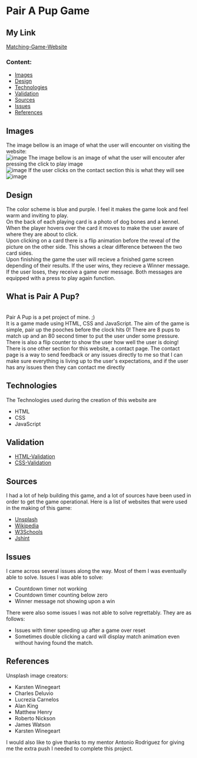 # Pair A Pup Game 

## My Link
[Matching-Game-Website](https://benjamin-joe.github.io/matching-game/)

### Content:
* [Images](#Images)
* [Design](#Design)
* [Technologies](#Technologies)
* [Validation](#Validation)
* [Sources](#Sources)
* [Issues](#Issues)
* [References](#References)


## Images
The image bellow is an image of what the user will encounter on visiting the website:<br>
![image](https://user-images.githubusercontent.com/83606095/128244824-98769742-c72e-449c-9c95-abee6431e7c9.png)
The image bellow is an image of what the user will encouter afer pressing the click to play image <br>
![image](https://user-images.githubusercontent.com/83606095/128244901-a4e32082-bc27-4a05-b1e0-d464f546c50d.png)
If the user clicks on the contact section this is what they will see <br>
![image](https://user-images.githubusercontent.com/83606095/128245026-13baf7e5-1667-4f0b-a18d-970804e8ff40.png)



## Design
The color scheme is blue and purple. I feel it makes the game look and feel warm and inviting to play.<br>
On the back of each playing card is a photo of dog bones and a kennel. When the player hovers over the card it moves to make the user aware of where they are about to click.<br>
Upon clicking on a card there is a flip animation before the reveal of the picture on the other side. This shows a clear difference between the two card sides.
<br>
Upon finishing the game the user will recieve a finished game screen depending of their results. If the user wins, they recieve a Winner message. If the user loses, they receive a game over message. Both messages are equipped with a press to play again function.

## What is Pair A Pup?
<br>Pair A Pup is a pet project of mine. ;)<br> 
It is a game made using HTML, CSS and JavaScript.
The aim of the game is simple, pair up the pooches before the clock hits 0!
There are 8 pups to match up and an 80 second timer to put the user under some pressure.
There is also a flip counter to show the user how well the user is doing!
There is one other section for this website, a contact page.
The contact page is a way to send feedback or any issues directly to me so that I can 
make sure everything is living up to the user's expectations, and if the user has any issues then they can contact me directly

## Technologies
The Technologies used during the creation of this website are
* HTML
* CSS
* JavaScript

## Validation
* [HTML-Validation](https://validator.w3.org/nu/?doc=https%3A%2F%2Fbenjamin-joe.github.io%2Fmatching-game%2F)
* [CSS-Validation](https://jigsaw.w3.org/css-validator/validator?uri=https%3A%2F%2Fbenjamin-joe.github.io%2Fmatching-game%2F&profile=css3svg&usermedium=all&warning=1&vextwarning=&lang=en)

## Sources
I had a lot of help building this game, and a lot of sources have been used in order to get the game operational.
Here is a list of websites that were used in the making of this game:
* [Unsplash](https://unsplash.com/)
* [Wikipedia](https://www.wikipedia.org/)
* [W3Schools](https://www.w3schools.com/)
* [Jshint](https://jshint.com/)

## Issues
I came across several issues along the way. Most of them
I was eventually able to solve.
Issues I was able to solve:
* Countdown timer not working
* Countdown timer counting below zero
* Winner message not showing upon a win

There were also some issues I was not able to solve regrettably. They are as follows:
* Issues with timer speeding up after a game over reset
* Sometimes double clicking a card will display match animation even without having found the match.

## References 
Unsplash image creators:
* Karsten Winegeart
* Charles Deluvio
* Lucrezia Carnelos
* Alan King
* Matthew Henry
* Roberto Nickson
* James Watson
* Karsten Winegeart

I would also like to give thanks to my mentor Antonio Rodriguez for giving me the extra push I needed to complete this project.